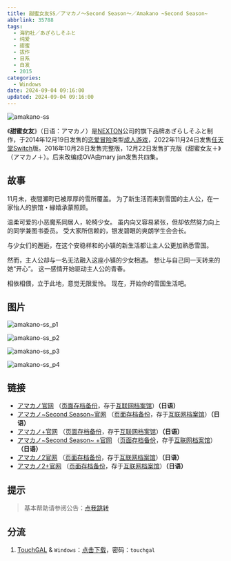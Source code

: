 ```yaml
---
title: 甜蜜女友SS／アマカノ～Second Season～／Amakano ~Second Season~
abbrlink: 35788
tags:
  - 海豹社／あざらしそふと
  - 纯爱
  - 甜蜜
  - 拔作
  - 日系
  - 白发
  - 2015
categories:
  - Windows
date: 2024-09-04 09:16:00
updated: 2024-09-04 09:16:00
---
```


![amakano-ss](https://unpkg.com/galgame/img/amakano-ss.webp)

《**甜蜜女友**》（日语：アマカノ）是[NEXTON](https://zh.wikipedia.org/wiki/NEXTON)公司的旗下品牌あざらしそふと制作，于2014年12月19日发售的[恋爱冒险](https://zh.wikipedia.org/wiki/戀愛冒險)类型[成人游戏](https://zh.wikipedia.org/wiki/日本成人遊戲)，2022年11月24日发售[任天堂Switch](https://zh.wikipedia.org/wiki/任天堂Switch)版。2016年10月28日发售完整版，12月22日发售扩充版《甜蜜女友＋》（アマカノ＋）。后来改编成OVA由mary jan发售共四集。

<!-- more -->

## 故事

11月未，夜間瀬町已被厚厚的雪所覆盖。
为了新生活而来到雪国的主人公，在一家怡人的旅馆・縁嬉承蒙照顾。

温柔可爱的小恶魔系同居人，轮椅少女。
虽内向又容易紧张，但却依然努力向上的同学兼图书委员。
受大家所信赖的，银发碧眼的爽朗学生会会长。

与少女们的邂逅，在这个安稳祥和的小镇的新生活都让主人公更加熟悉雪国。

然而，主人公却与一名无法融入这座小镇的少女相遇。
想让与自己同一天转来的她“开心”。
这一感情开始驱动主人公的青春。

相依相偎，立于此地，意觉无限爱怜。
现在，开始你的雪国生活吧。

## 图片

![amakano-ss_p1](https://unpkg.com/galgame/img/amakano-ss_p1.webp)

![amakano-ss_p2](https://unpkg.com/galgame/img/amakano-ss_p2.webp)

![amakano-ss_p3](https://unpkg.com/galgame/img/amakano-ss_p3.webp)

![amakano-ss_p4](https://unpkg.com/galgame/img/amakano-ss_p4.webp)

## 链接

- [アマカノ官网](http://azarashi-soft.nexton-net.jp/amakano/) （[页面存档备份](https://web.archive.org/web/20201101063525/http://azarashi-soft.nexton-net.jp/amakano/)，存于[互联网档案馆](https://zh.wikipedia.org/wiki/互联网档案馆)）**（日语）**
- [アマカノ~Second Season~官网](https://azarashi-soft.nexton-net.jp/amakano-ss/) （[页面存档备份](https://web.archive.org/web/20201101063525/https://azarashi-soft.nexton-net.jp/amakano-ss/)，存于[互联网档案馆](https://zh.wikipedia.org/wiki/互联网档案馆)）**（日语）**
- [アマカノ+官网](http://azarashi-soft.nexton-net.jp/amakano+/) （[页面存档备份](https://web.archive.org/web/20190404140327/http://azarashi-soft.nexton-net.jp/amakano+/)，存于[互联网档案馆](https://zh.wikipedia.org/wiki/互联网档案馆)）**（日语）**
- [アマカノ~Second Season~ +官网](https://azarashi-soft.nexton-net.jp/amakano-ss-plus/) （[页面存档备份](https://azarashi-soft.nexton-net.jp/amakano-ss-plus/)，存于[互联网档案馆](https://zh.wikipedia.org/wiki/互联网档案馆)）**（日语）**
- [アマカノ2官网](http://azarashi-soft.nexton-net.jp/amakano2/) （[页面存档备份](https://web.archive.org/web/20220101063525/http://azarashi-soft.nexton-net.jp/amakano2/)，存于[互联网档案馆](https://zh.wikipedia.org/wiki/互联网档案馆)）**（日语）**
- [アマカノ2+官网](http://azarashi-soft.nexton-net.jp/amakano2-plus//) （[页面存档备份](https://web.archive.org/web/20230401140327/http://azarashi-soft.nexton-net.jp/amakano2-plus//)，存于[互联网档案馆](https://zh.wikipedia.org/wiki/互联网档案馆)）**（日语）**

## 提示

> 基本帮助请参阅公告：[点我跳转](/p/announcement/)

## 分流

1. [TouchGAL](https://touchgal.net/) & `Windows`：[点击下载](https://pan.touchgal.net/s/y3XAiY)，密码：`touchgal`

